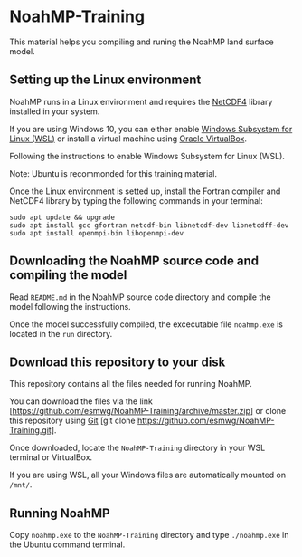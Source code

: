 # NoahMP-Training

This material helps you compiling and runing the NoahMP land surface model.

## Setting up the Linux environment

NoahMP runs in a Linux environment and requires the [NetCDF4](https://www.unidata.ucar.edu/software/netcdf/) library installed in your system.

If you are using Windows 10, you can either enable [Windows Subsystem for Linux (WSL)](https://docs.microsoft.com/en-us/windows/wsl/about) or install a virtual machine using [Oracle VirtualBox](https://www.virtualbox.org).

Following the instructions to enable Windows Subsystem for Linux (WSL). 

Note: Ubuntu is recommonded for this training material.

Once the Linux environment is setted up, install the Fortran compiler and NetCDF4 library by typing the following commands in your terminal:
```
sudo apt update && upgrade
sudo apt install gcc gfortran netcdf-bin libnetcdf-dev libnetcdff-dev
sudo apt install openmpi-bin libopenmpi-dev
```

## Downloading the NoahMP source code and compiling the model

Read `README.md` in the NoahMP source code directory and compile the model following the instructions.

Once the model successfully compiled, the excecutable file `noahmp.exe` is located in the `run` directory.

## Download this repository to your disk

This repository contains all the files needed for running NoahMP.

You can download the files via the link [https://github.com/esmwg/NoahMP-Training/archive/master.zip] or clone this repository using [Git](https://git-scm.com/) [git clone https://github.com/esmwg/NoahMP-Training.git].

Once downloaded, locate the `NoahMP-Training` directory in your WSL terminal or VirtualBox.

If you are using WSL, all your Windows files are automatically mounted on `/mnt/`.

## Running NoahMP

Copy `noahmp.exe` to the `NoahMP-Training` directory and type `./noahmp.exe` in the Ubuntu command terminal.
